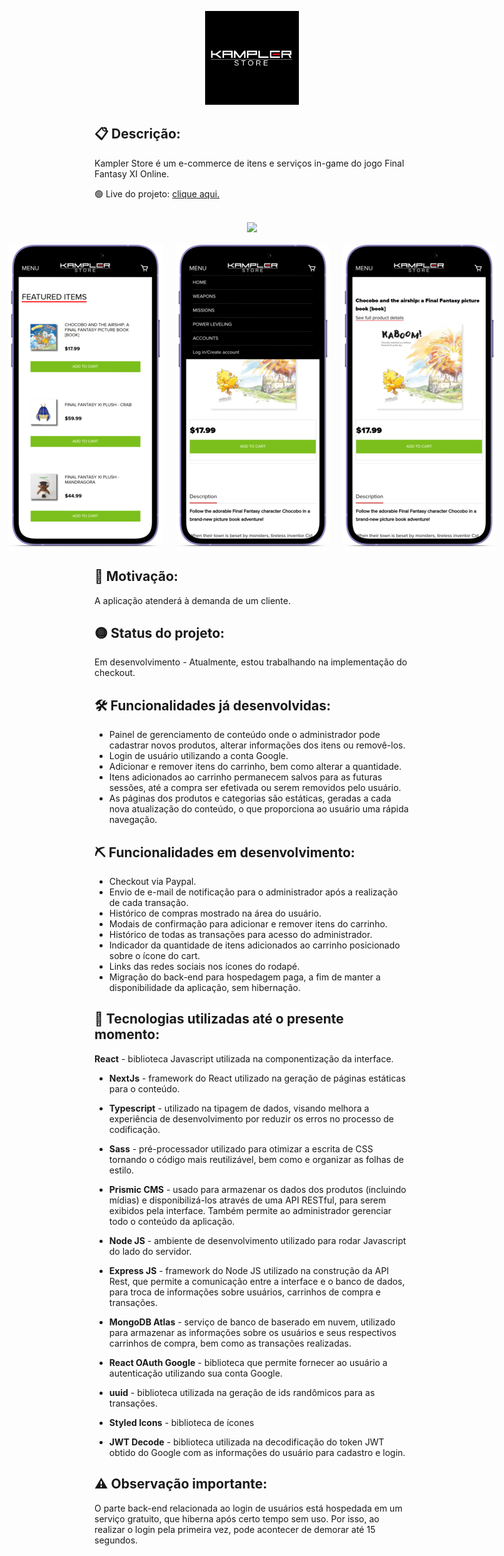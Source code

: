<p align="center">
  <img width=150 src="https://raw.githubusercontent.com/JD-Rodrigues/store-FFXI/main/Front-end/public/logo-readme.png" />
</p>

## 📋 Descrição:
<p>Kampler Store é um e-commerce de itens e serviços in-game do jogo Final Fantasy XI Online.</p>
<p> 🟢 Live do projeto: <a href="https://store-ffxi.vercel.app">clique aqui.</a></p><br>
<div align="center"><img  src="https://github.com/JD-Rodrigues/store-FFXI/blob/main/Front-end/public/screenshots/kampler-store-demo-desktop.gif?raw=true" /></div><br>
<section style="display:flex;justify-content:center; column-gap:20px;">
  <img style="max-width:300px" src="https://raw.githubusercontent.com/JD-Rodrigues/store-FFXI/main/Front-end/public/screenshots/kampler-store-mobile-home.png" >
  <img style="max-width:300px" src="https://raw.githubusercontent.com/JD-Rodrigues/store-FFXI/main/Front-end/public/screenshots/kampler-store-mobile-menu.png" >
  <img style="max-width:300px" src="https://raw.githubusercontent.com/JD-Rodrigues/store-FFXI/main/Front-end/public/screenshots/kampler-store-mobile-item-description.png" >
</section>

## 🎯 Motivação:
A aplicação atenderá à demanda de um cliente.

## 🟡 Status do projeto:
Em desenvolvimento - Atualmente, estou trabalhando na implementação do checkout.

## 🛠️ Funcionalidades já desenvolvidas:
- Painel de gerenciamento de conteúdo onde o administrador pode cadastrar novos produtos, alterar informações dos itens ou removê-los.
- Login de usuário utilizando a conta Google.
- Adicionar e remover itens do carrinho, bem como alterar a quantidade.
- Itens adicionados ao carrinho permanecem salvos para as futuras sessões, até a compra ser efetivada ou serem removidos pelo usuário.
- As páginas dos produtos e categorias são estáticas, geradas a cada nova atualização do conteúdo, o que proporciona ao usuário uma rápida navegação.

## ⛏️ Funcionalidades em desenvolvimento:
- Checkout via Paypal.
- Envio de e-mail de notificação para o administrador após a realização de cada transação.
- Histórico de compras mostrado na área do usuário.
- Modais de confirmação para adicionar e remover itens do carrinho.
- Histórico de todas as transações para acesso do administrador.
- Indicador da quantidade de itens adicionados ao carrinho posicionado sobre o ícone do cart.
- Links das redes sociais nos ícones do rodapé.
- Migração do back-end para hospedagem paga, a fim de manter a disponibilidade da aplicação, sem hibernação.
  
## 🔭 Tecnologias utilizadas até o presente momento:
<b>React</b> - biblioteca Javascript utilizada na componentização da interface.

- __NextJs__ - framework do React utilizado na geração de páginas estáticas para o conteúdo.

- **Typescript** - utilizado na tipagem de dados, visando melhora a experiência de desenvolvimento por reduzir os erros no processo de codificação.

- **Sass** - pré-processador utilizado para otimizar a escrita de CSS tornando o código mais reutilizável, bem como e organizar as folhas de estilo. 

- **Prismic CMS** - usado para armazenar os dados dos produtos (incluindo mídias) e disponibilizá-los através de uma API RESTful, para serem exibidos pela interface. Também permite ao administrador gerenciar todo o conteúdo da aplicação. 

- **Node JS** - ambiente de desenvolvimento utilizado para rodar Javascript do lado do servidor.

- **Express JS** - framework do Node JS utilizado na construção da API Rest, que permite a comunicação entre a interface e o banco de dados, para troca de informações sobre usuários, carrinhos de compra e transações.

- **MongoDB Atlas** - serviço de banco de  baserado em nuvem, utilizado para armazenar as informações sobre os usuários e seus respectivos carrinhos de compra, bem como as transações realizadas.

- **React OAuth Google** - biblioteca que permite fornecer ao usuário a autenticação utilizando sua conta Google.

- **uuid** - biblioteca utilizada na geração de ids randômicos para as transações.

- **Styled Icons** - biblioteca de ícones

- **JWT Decode** - biblioteca utilizada na decodificação do token JWT obtido do Google com as informações do usuário para cadastro e login.


## ⚠️ Observação importante:
O parte back-end relacionada ao login de usuários está hospedada em um serviço gratuito, que hiberna após certo tempo sem uso. Por isso, ao realizar o login pela primeira vez, pode acontecer de demorar até 15 segundos.


    